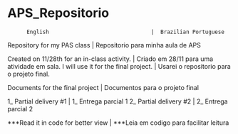 # APS_Repositorio

          English                                |  Brazilian Portuguese
          
Repository for my PAS class                      |  Repositorio para minha aula de APS

Created on 11/28th for an in-class activity.     |  Criado em 28/11 para uma atividade em sala.
I will use it for the final project.             |  Usarei o repositorio para o projeto final.

Documents for the final project                  |  Documentos para o projeto final

1_ Partial delivery #1                           |  1_ Entrega parcial 1
2_ Partial delivery #2                           |  2_ Entrega parcial 2


***Read it in code for better view               | ***Leia em codigo para facilitar leitura
